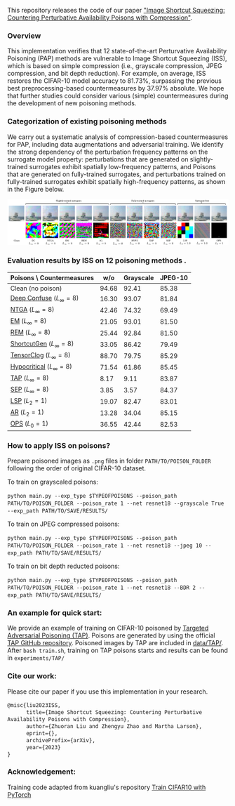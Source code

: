 This repository releases the code of our paper ["Image Shortcut Squeezing:
Countering Perturbative Availability Poisons with Compression"]().


### Overview

This implementation verifies that 12 state-of-the-art Perturvative Availability Poisoning (PAP) 
methods are vulnerable to Image Shortcut Squeezing (ISS), which is based on simple compression (i.e., grayscale compression, JPEG compression, and bit depth reduction). For example, 
on average, ISS restores the CIFAR-10 model accuracy to 81.73%, surpassing the previous best preprocessing-based countermeasures by 37.97% absolute.
We hope that further studies could consider various (simple) countermeasures during the development of new poisoning methods.

###  Categorization of existing poisoning methods
We carry out a systematic analysis of compression-based countermeasures for PAP, including data augmentations and adversarial training. 
We identify the strong dependency of the perturbation frequency patterns on the surrogate model property: perturbations that are generated on slightly-trained surrogates exhibit spatially low-frequency patterns, and Poisons that are generated on fully-trained surrogates, and perturbations
trained on fully-trained surrogates exhibit spatially high-frequency patterns, as shown in the Figure below. 

<img src="/images/examples.png" alt="examples">


### Evaluation results by ISS on 12 poisoning methods .

| Poisons \ Countermeasures  | w/o  | Grayscale | JPEG-10|
| ------------- | ------------- |------------- |-------------|
| Clean (no poison)  | 94.68  | 92.41 | 85.38 |
| [Deep Confuse](https://papers.nips.cc/paper/2019/hash/1ce83e5d4135b07c0b82afffbe2b3436-Abstract.html)  $(L_{\infty} = 8)$ | 16.30  |93.07| 81.84|
| [NTGA](https://proceedings.mlr.press/v139/yuan21b)  $(L_{\infty} = 8)$ | 42.46  | 74.32 | 69.49|
| [EM](https://openreview.net/forum?id=iAmZUo0DxC0)  $(L_{\infty} = 8)$ | 21.05  |93.01|81.50|
| [REM](https://openreview.net/forum?id=baUQQPwQiAg)  $(L_{\infty} = 8)$ | 25.44  |92.84|81.50|
| [ShortcutGen](https://arxiv.org/abs/2211.01086)  $(L_{\infty} = 8)$ | 33.05  |86.42|79.49|
| [TensorClog](https://ieeexplore.ieee.org/document/8668758) $(L_{\infty} = 8)$  | 88.70| 79.75|85.29|
| [Hypocritical](https://arxiv.org/abs/2102.04716)  $(L_{\infty} = 8)$ | 71.54|61.86|85.45|
| [TAP](https://proceedings.neurips.cc/paper/2021/hash/fe87435d12ef7642af67d9bc82a8b3cd-Abstract.html)  $(L_{\infty} = 8)$ | 8.17|9.11|83.87|
| [SEP](https://openreview.net/forum?id=9MO7bjoAfIA)  $(L_{\infty} = 8)$ | 3.85 |3.57|84.37|
| [LSP](https://dl.acm.org/doi/10.1145/3534678.3539241)  $(L_{2} = 1)$ | 19.07 |82.47|83.01|
| [AR](https://openreview.net/forum?id=1vusesyN7E)  $(L_{2} = 1)$ | 13.28  |34.04|85.15|
| [OPS](https://openreview.net/forum?id=p7G8t5FVn2h)  $(L_{0} = 1)$ | 36.55  |42.44|82.53|


### How to apply ISS on poisons?

Prepare poisoned images as `.png` files in folder `PATH/TO/POISON_FOLDER` following the order of original CIFAR-10 dataset.

To train on grayscaled poisons: 

`python main.py --exp_type $TYPEOFPOISONS --poison_path PATH/TO/POISON_FOLDER --poison_rate 1 --net resnet18 --grayscale True --exp_path PATH/TO/SAVE/RESULTS/`


To train on JPEG compressed poisons: 

`python main.py --exp_type $TYPEOFPOISONS --poison_path PATH/TO/POISON_FOLDER --poison_rate 1 --net resnet18 --jpeg 10 --exp_path PATH/TO/SAVE/RESULTS/`
   
   
To train on bit depth reducted poisons: 

`python main.py --exp_type $TYPEOFPOISONS --poison_path PATH/TO/POISON_FOLDER --poison_rate 1 --net resnet18 --BDR 2 --exp_path PATH/TO/SAVE/RESULTS/`


### An example for quick start:

We provide an example of training on CIFAR-10 poisoned by [Targeted Adversarial Poisoning (TAP)](https://proceedings.neurips.cc/paper/2021/hash/fe87435d12ef7642af67d9bc82a8b3cd-Abstract.html).
Poisons are generated by using the official [TAP GitHub repository](https://github.com/lhfowl/adversarial_poisons). Poisoned images by TAP are included in [data/TAP/](https://github.com/liuzrcc/ImageShortcutSqueezing/tree/master/data/TAP). After `bash train.sh`, training on TAP poisons starts and results can be found in `experiments/TAP/`

### Cite our work:

Please cite our paper if you use this implementation in your research.

```
@misc{liu2023ISS,
      title={Image Shortcut Squeezing: Countering Perturbative Availability Poisons with Compression}, 
      author={Zhuoran Liu and Zhengyu Zhao and Martha Larson},
      eprint={},
      archivePrefix={arXiv},
      year={2023}
}
```


### Acknowledgement:
Training code adapted from kuangliu's repository [Train CIFAR10 with PyTorch](https://github.com/kuangliu/pytorch-cifar)
